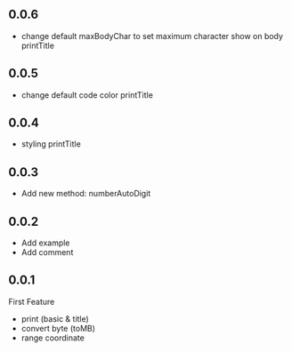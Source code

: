 ## 0.0.6

- change default maxBodyChar to set maximum character show on body printTitle

## 0.0.5

- change default code color printTitle

## 0.0.4

- styling printTitle

## 0.0.3

- Add new method: numberAutoDigit

## 0.0.2

- Add example
- Add comment

## 0.0.1

First Feature
- print (basic & title)
- convert byte (toMB)
- range coordinate
